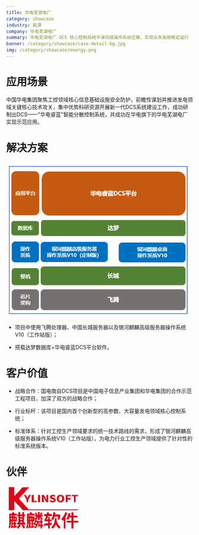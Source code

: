 ```yaml
---
title: 华电芜湖电厂
category: showcase
industry: 能源
company: 华电芜湖电厂
summary: 华电芜湖电厂 DCS 核心控制系统平滑完成操作系统迁移，实现业务高效稳定运行
banner: /category/showcase/case-detail-bg.jpg
img: /category/showcase/energy.png
---
```



# 应用场景

中国华电集团聚焦工控领域核心信息基础设施安全防护，前瞻性谋划并推进发电领域关键核心技术攻关，集中优势科研资源开展新一代DCS系统建设工作，成功研制出DCS——"华电睿蓝"智能分散控制系统，并成功在华电旗下的华电芜湖电厂实现示范应用。


# 解决方案

<img src="./media/image1.png" width="500" >

-   项目中使用飞腾处理器、中国长城服务器以及银河麒麟高级服务器操作系统V10（工作站版）；

-   搭载达梦数据库+华电睿蓝DCS平台软件。


# 客户价值

-   战略合作：国电南自DCS项目是中国电子信息产业集团和华电集团的合作示范工程项目，加深了双方的战略合作；

-   行业标杆：该项目是国内首个创新型的高参数、大容量发电领域核心控制系统；

-   标准体系：针对工控生产领域要求的统一技术路线的需求，形成了银河麒麟高级服务器操作系统V10（工作站版），为电力行业工控生产领域提供了针对性的标准系统版本。

# 伙伴

<img src="./media/image2.png" width="200" >
